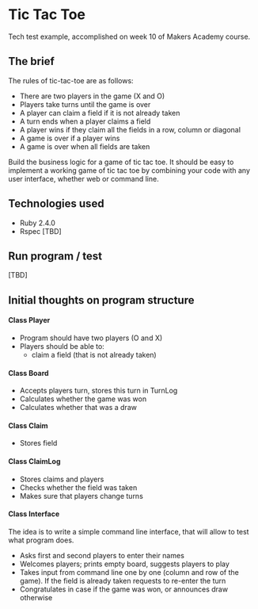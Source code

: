 # Tic Tac Toe
Tech test example, accomplished on week 10 of Makers Academy course.

## The brief
The rules of tic-tac-toe are as follows:

 - There are two players in the game (X and O)
 - Players take turns until the game is over
 - A player can claim a field if it is not already taken
 - A turn ends when a player claims a field
 - A player wins if they claim all the fields in a row, column or diagonal
 - A game is over if a player wins
 - A game is over when all fields are taken

Build the business logic for a game of tic tac toe. It should be easy to implement a working game of tic tac toe by combining your code with any user interface, whether web or command line.


## Technologies used
* Ruby 2.4.0
* Rspec
[TBD]

## Run program / test
[TBD]

## Initial thoughts on program structure
#### Class Player
 - Program should have two players (O and X)
 - Players should be able to:
     - claim a field (that is not already taken)

#### Class Board
 - Accepts players turn, stores this turn in TurnLog
 - Calculates whether the game was won
 - Calculates whether that was a draw

#### Class Claim
 - Stores field

#### Class ClaimLog
 - Stores claims and players
 - Checks whether the field was taken
 - Makes sure that players change turns

#### Class Interface
The idea is to write a simple command line interface, that will allow to test what program does.
 - Asks first and second players to enter their names
 - Welcomes players; prints empty board, suggests players to play
 - Takes input from command line one by one (column and row of the game). If the field is already taken requests to re-enter the turn
 - Congratulates in case if the game was won, or announces draw otherwise
